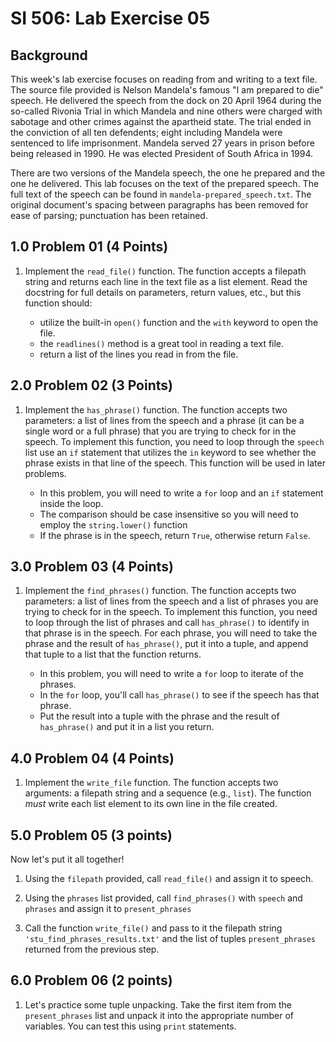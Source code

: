# SI 506: Lab Exercise 05

## Background

This week's lab exercise focuses on reading from and writing to a text file. The source file provided is Nelson Mandela's famous "I am prepared to die" speech. He delivered the speech from the dock on 20 April 1964 during the so-called Rivonia Trial in which Mandela and nine others were charged with sabotage and other crimes against the apartheid state. The trial ended in the conviction of all ten defendents; eight including Mandela were sentenced to life imprisonment. Mandela served 27 years in prison before being released in 1990. He was elected President of South Africa in 1994.

There are two versions of the Mandela speech, the one he prepared and the one he delivered. This lab focuses on the text of the prepared speech. The full text of the speech can be found in `mandela-prepared_speech.txt`. The original document's spacing between paragraphs has been removed for ease of parsing; punctuation has been retained.

## 1.0 Problem 01 (4 Points)

1. Implement the `read_file()` function.  The function accepts a filepath string and returns each line in the text file as a list element. Read the docstring for full details on parameters, return values, etc., but this function should:

   * utilize the built-in `open()` function and the `with` keyword to open the file.
   * the `readlines()` method is a great tool in reading a text file.
   * return a list of the lines you read in from the file.

## 2.0 Problem 02 (3 Points)

1. Implement the `has_phrase()` function. The function accepts two parameters: a list of lines from the speech and a phrase (it can be a single word or a full phrase) that you are trying to check for in the speech. To implement this function, you need to loop through the `speech` list use an `if` statement that utilizes the `in` keyword to see whether the phrase exists in that line of the speech. This function will be used in later problems.

   * In this problem, you will need to write a `for` loop and an `if` statement inside the loop.
   * The comparison should be case insensitive so you will need to employ the `string.lower()` function
   * If the phrase is in the speech, return `True`, otherwise return `False`.

## 3.0 Problem 03 (4 Points)

1. Implement the `find_phrases()` function. The function accepts two parameters: a list of lines from the speech and a list of phrases you are trying to check for in the speech. To implement this function, you need to loop through the list of phrases and call `has_phrase()` to identify in that phrase is in the speech. For each phrase, you will need to take the phrase and the result of `has_phrase()`, put it into a tuple, and append that tuple to a list that the function returns.

   * In this problem, you will need to write a `for` loop to iterate of the phrases.
   * In the `for` loop, you'll call `has_phrase()` to see if the speech has that phrase.
   * Put the result into a tuple with the phrase and the result of `has_phrase()` and put it in a list you return.

## 4.0 Problem 04 (4 Points)

1. Implement the `write_file` function. The function accepts two arguments: a filepath string and a
sequence (e.g., `list`). The function _must_ write each list element to its own line in the file created.

## 5.0 Problem 05 (3 points)
Now let's put it all together!

1. Using the `filepath` provided, call `read_file()` and assign it to speech.

2. Using the `phrases` list provided, call `find_phrases()` with `speech` and `phrases` and assign it to `present_phrases`

3. Call the function `write_file()` and pass to it the filepath string `'stu_find_phrases_results.txt'` and the list of tuples `present_phrases` returned from the previous step.

## 6.0 Problem 06 (2 points)

1. Let's practice some tuple unpacking. Take the first item from the `present_phrases` list and unpack it into the appropriate number of variables. You can test this using `print` statements.
